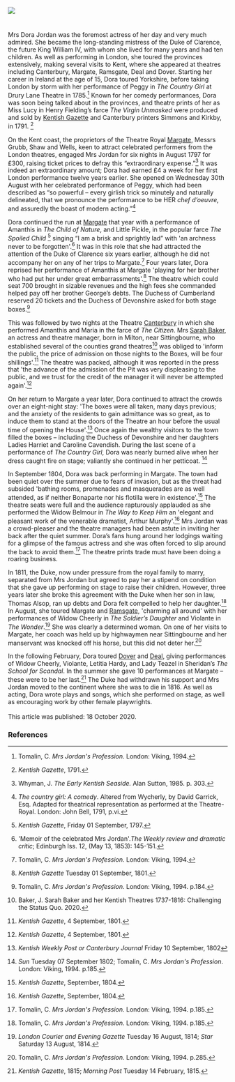 <a href="https://beta.kent-maps.online"><img src="https://beta.kent-maps.online/juncture/ve-button.png"></a>
<param ve-config title="Dora Jordan (1761-1816)" author="Michelle and Martin Crowther" layout="vtl" 
banner="/images/banners/19c.jpg">

<param ve-entity eid="Q618045" aliases="Margate">
<param ve-entity eid="Q29303" aliases="Canterbury">
<param ve-entity eid="Q179224" aliases="Dover">
<param ve-entity eid="Q1011096" aliases="Deal">
<param ve-entity eid="Q736439" aliases="Ramsgate">
<param ve-entity eid="Q1626044" aliases="Sittingbourne">

#

Mrs Dora Jordan was the foremost actress of her day and very much admired. She became the long-standing mistress of the Duke of Clarence, the future King William IV, with whom she lived for many years and had ten children. As well as performing in London, she toured the provinces extensively, making several visits to Kent, where she appeared at theatres including Canterbury, Margate, Ramsgate, Deal and Dover. Starting her career in Ireland at the age of 15, Dora toured Yorkshire, before taking London by storm with her performance of Peggy in _The Country Girl_ at Drury Lane Theatre in 1785.[^ref1] Known for her comedy performances, Dora was soon being talked about in the provinces, and theatre prints of her as Miss Lucy in Henry Fielding’s farce _The Virgin Unmasked_ were produced and sold by [Kentish Gazette](/18c/18c-kentish-gazette) and Canterbury printers Simmons and Kirkby, in 1791. [^ref2] 
<param ve-image url="https://raw.githubusercontent.com/kent-map/images/main/19c/Dorothy_Jordan_as_Lucy_in_The_Virgin_Unmasked.jpg" label="Dorothy Jordan as Lucy in 'The Virgin Unmasked' by Unknown artist, line engraving, published 1787 NPG D4418" attribution="© National Portrait Gallery, London">

On the Kent coast, the proprietors of the Theatre Royal [Margate,](/19c/19c-margate) Messrs Grubb, Shaw and Wells, keen to attract celebrated performers from the London theatres, engaged Mrs Jordan for six nights in August 1797 for £300, raising ticket prices to defray this “extraordinary expense.”[^ref3] It was indeed an extraordinary amount; Dora had earned £4 a week for her first London performance twelve years earlier. She opened on Wednesday 30th August with her celebrated performance of Peggy, which had been described as “so powerful – every girlish trick so minutely and naturally delineated, that we pronounce the performance to be HER _chef d’oeuvre,_ and assuredly the boast of modern acting.”[^ref4]    
<param ve-image url="https://upload.wikimedia.org/wikipedia/commons/3/3b/Theatre_Royal%2C_Margate-geograph.org.uk-2281466.jpg" label="Theatre Royal, Margate" attribution="David Anstiss/ Theatre Royal, Margate"> 

Dora continued the run at [Margate](/19c/19c-margate) that year with a performance of Amanthis in _The Child of Nature_, and Little Pickle, in the popular farce _The Spoiled Child_ [^ref5] singing “I am a brisk and sprightly lad” with 'an archness never to be forgotten'.[^ref6] It was in this role that she had attracted the attention of the Duke of Clarence six years earlier, although he did not accompany her on any of her trips to Margate.[^ref7]  Four years later, Dora reprised her performance of Amanthis at Margate 'playing for her brother who had put her under great embarrassments'.[^ref8]  The theatre which could seat 700 brought in sizable revenues and the high fees she commanded helped pay off her brother George’s debts. The Duchess of Cumberland reserved 20 tickets and the Duchess of Devonshire asked for both stage boxes.[^ref9]  
<param ve-image url="https://raw.githubusercontent.com/kent-map/images/main/19c/King_William_IV.jpg" label="King William IV by Sir Martin Archer Shee oil on canvas, circa 1800. NPG 2199" attribution="© National Portrait Gallery, London">

This was followed by two nights at the Theatre [Canterbury](/19c/19c-canterbury) in which she performed Amanthis and Maria in the farce of _The Citizen_. Mrs [Sarah Baker](/18c/18c-baker-biography), an actress and theatre manager, born in Milton, near Sittingbourne, who established several of the counties grand theatres[^ref10] was obliged to 'inform the public, the price of admission on those nights to the Boxes, will be four shillings'.[^ref11] The  theatre was packed, although it was reported in the press that 'the advance of the admission of the Pit was very displeasing to the public, and we trust for the credit of the manager it will never be attempted again'.[^ref12] 
<param ve-image url="https://raw.githubusercontent.com/kent-map/images/main/19c/Orange_Street_MJC.jpg" label="Site of Mrs Baker's Canterbury Theatre" attribution="© Martin Crowther">

On her return to Margate a year later, Dora continued to attract the crowds over an eight-night stay: 'The boxes were all taken, many days previous; and the anxiety of the residents to gain admittance was so great, as to induce them to stand at the doors of the Theatre an hour before the usual time of opening the House'.[^ref13]  Once again the wealthy visitors to the town filled the boxes – including the Duchess of Devonshire and her daughters Ladies Harriet and Caroline Cavendish. During the last scene of a performance of _The Country Girl_, Dora was nearly burned alive when her dress caught fire on stage; valiantly she continued in her petticoat. [^ref14] 
<param ve-image url="https://raw.githubusercontent.com/kent-map/images/main/19c/Dorothy_Jordan_in_the_character_of_the_Country_Girl.jpg" label="Dorothy Jordan in the character of the 'Country Girl' by John Ogborne, after George Romney stipple engraving, published 24 June 1788 NPG D8045" attribution="© National Portrait Gallery, London">

In September 1804, Dora was back performing in Margate. The town had been quiet over the summer due to fears of invasion, but as the threat had subsided 'bathing rooms, promenades and masquerades are as well attended, as if neither Bonaparte nor his flotilla were in existence'.[^ref15] The theatre seats were full and the audience rapturously applauded as she performed the Widow Belmour in _The Way to Keep Him_ an 'elegant and pleasant work of the venerable dramatist, Arthur Murphy'.[^ref16] Mrs Jordan was a crowd-pleaser and the theatre managers had been astute in inviting her back after the quiet summer. Dora’s fans hung around her lodgings waiting for a glimpse of the famous actress and she was often forced to slip around the back to avoid them.[^ref17] The theatre prints trade must have been doing a roaring business. 
<param ve-image url="/19c/images/Bettison's Library, Hawley Square, Margate, 1820.jpg" label="Bettison's Library, Hawley Square, Margate, 1820" attribution="Kent Maps Online">

In 1811, the Duke, now under pressure from the royal family to marry, separated from Mrs Jordan but agreed to pay her a stipend on condition that she gave up performing on stage to raise their children. However, three years later she broke this agreement with the Duke when her son in law, Thomas Alsop, ran up debts and Dora felt compelled to help her daughter.[^ref18] In August, she toured Margate and [Ramsgate](/19c/19c-ramsgate), 'charming all around' with her performances of Widow Cheerly in _The Soldier’s Daughter_ and Violante in _The Wonder_.[^ref19] She was clearly a determined woman. On one of her visits to Margate, her coach was held up by highwaymen near Sittingbourne and her manservant was knocked off his horse, but this did not deter her.[^ref20]
<param ve-image url="https://raw.githubusercontent.com/kent-map/images/main/19c/Jordan.jpg" label="A theatre print of Mrs Jordan" attribution="© Martin Crowther">

In the following February, Dora toured [Dover](/19c/19c-dover) and [Deal](/19c/19c-deal), giving performances of Widow Cheerly, Violante, Letitia Hardy, and Lady Teazel in Sheridan’s _The School for Scandal_. In the summer she gave 10 performances at Margate – these were to be her last.[^ref21] The Duke had  withdrawn his support and Mrs Jordan moved to the continent where she was to die in 1816. As well as acting, Dora wrote plays and songs, which she performed on stage, as well as encouraging work by other female playwrights.
<br><br>
This article was published: 18 October 2020.
<param ve-image url="/dickens/images/Snargate St Dover 1830.jpg" label="Snargate St Dover c.1830" attribution="Drawn by G.Shepherd">

### References

[^ref1]: Tomalin, C. _Mrs Jordan's Profession_. London: Viking, 1994.   
[^ref2]: _Kentish Gazette_, 1791.   
[^ref3]: Whyman, J. _The Early Kentish Seaside._ Alan Sutton, 1985. p. 303.   
[^ref4]: _The country girl: A comedy_. Altered from Wycherly, by David Garrick, Esq. Adapted for theatrical representation as performed at the Theatre-Royal. London: John Bell, 1791, p.vi.  
[^ref5]: _Kentish Gazette_, Friday 01 September, 1797.   
[^ref6]: 'Memoir of the celebrated Mrs Jordan'._The Weekly review and dramatic critic_; Edinburgh Iss. 12,  (May 13, 1853): 145-151.   
[^ref7]: Tomalin, C. _Mrs Jordan's Profession_. London: Viking, 1994.   
[^ref8]: _Kentish Gazette_ Tuesday 01 September, 1801.   
[^ref9]: Tomalin, C. _Mrs Jordan's Profession_. London: Viking, 1994. p.184.   
[^ref10]: Baker, J. Sarah Baker and her Kentish Theatres 1737-1816: Challenging the Status Quo. 2020.   
[^ref11]: _Kentish Gazette_, 4 September, 1801.   
[^ref12]: _Kentish Gazette_, 4 September, 1801.  
[^ref13]: _Kentish Weekly Post or Canterbury Journal_ Friday 10 September, 1802   
[^ref14]: _Sun_ Tuesday 07 September 1802; Tomalin, C. _Mrs Jordan's Profession_. London: Viking, 1994. p.185.
[^ref15]: _Kentish Gazette_, September, 1804.
[^ref16]: _Kentish Gazette_, September, 1804.
[^ref17]: Tomalin, C. _Mrs Jordan's Profession_. London: Viking, 1994. p.185.   
[^ref18]: Tomalin, C. _Mrs Jordan's Profession_. London: Viking, 1994. p.185.    
[^ref19]: _London Courier and Evening Gazette_ Tuesday 16 August, 1814;  _Star_ Saturday 13 August, 1814.   
[^ref20]: Tomalin, C. _Mrs Jordan's Profession_. London: Viking, 1994. p.285.   
[^ref21]: _Kentish Gazette_, 1815; _Morning Post_ Tuesday 14 February, 1815.   


